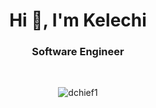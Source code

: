 <h1 align="center">Hi 👋, I'm Kelechi</h1>

<h3 align="center">Software Engineer</h3>

<p>&nbsp;</p>

<p align="center"><img align="center" src="https://github-readme-streak-stats.herokuapp.com/?user=dchief1&" alt="dchief1" /></p>

